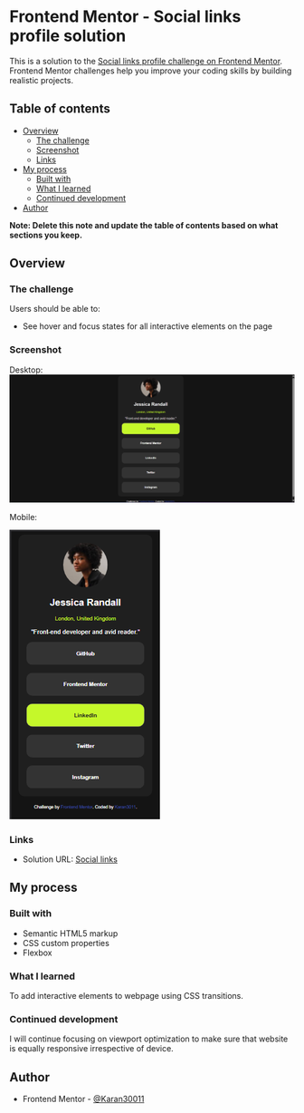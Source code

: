 # Frontend Mentor - Social links profile solution

This is a solution to the [Social links profile challenge on Frontend Mentor](https://www.frontendmentor.io/challenges/social-links-profile-UG32l9m6dQ). Frontend Mentor challenges help you improve your coding skills by building realistic projects. 

## Table of contents

- [Overview](#overview)
  - [The challenge](#the-challenge)
  - [Screenshot](#screenshot)
  - [Links](#links)
- [My process](#my-process)
  - [Built with](#built-with)
  - [What I learned](#what-i-learned)
  - [Continued development](#continued-development)
- [Author](#author)

**Note: Delete this note and update the table of contents based on what sections you keep.**

## Overview

### The challenge

Users should be able to:

- See hover and focus states for all interactive elements on the page

### Screenshot

Desktop:
![](dd.png)

Mobile: 

![](md.png)

### Links

- Solution URL: [Social links](https://karannn3011.github.io/social-links-frontendmentor/)

## My process

### Built with

- Semantic HTML5 markup
- CSS custom properties
- Flexbox


### What I learned

To add interactive elements to webpage using CSS transitions.

### Continued development

I will continue focusing on viewport optimization to make sure that website is equally responsive irrespective of device.

## Author

- Frontend Mentor - [@Karan30011](https://www.frontendmentor.io/profile/Karannn3011)
